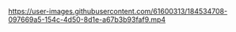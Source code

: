https://user-images.githubusercontent.com/61600313/184534708-097669a5-154c-4d50-8d1e-a67b3b93faf9.mp4
